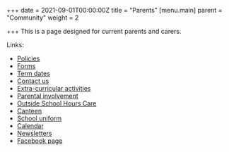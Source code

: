 +++
date = 2021-09-01T00:00:00Z
title = "Parents"
[menu.main]
parent = "Community"
weight = 2

+++
This is a page designed for current parents and carers.

Links:

* [Policies](/policies/ "Policies")
* [Forms](/forms/ "Forms")
* [Term dates](/our-school/term-dates/ "Term dates")
* [Contact us](/our-school/contact-us/ "Contact us")
* [Extra-curricular activities](/community/extra-curricular/ "Extra-curricular activities")
* [Parental involvement](/community/parental-involvement/ "Parental involvement")
* [Outside School Hours Care](/community/oshc/ "OSHC")
* [Canteen](/community/canteen/ "Canteen")
* [School uniform](/our-school/school-uniform/ "School uniform")
* [Calendar](/calendar/ "Calendar")
* [Newsletters](https://newsletters.naavi.com/p/pN34rJq/archive "Newsletters")
* [Facebook page](https://www.facebook.com/AndersonsCreekPS "Our Facebook page")